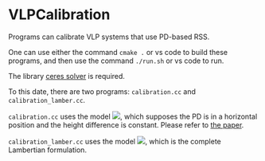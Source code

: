 # VLPCalibration

Programs can calibrate VLP systems that use PD-based RSS.

One can use either the command `cmake .` or vs code to build these programs, and then use the command  `./run.sh` or vs code to run.

The library [ceres solver](http://ceres-solver.org/) is required.

To this date, there are two programs: `calibration.cc` and `calibration_lamber.cc`.

`calibration.cc` uses the model ![](http://latex.codecogs.com/svg.latex?d=aRSS^b), which supposes the PD is in a horizontal position and the height difference is constant. Please refer to [the paper](https://ieeexplore.ieee.org/document/9728724/).

`calibration_lamber.cc` uses the model ![](http://latex.codecogs.com/svg.latex?RSS=a(m+1)cos^m(\theta)cos^M(\phi)/d^2), which is the complete Lambertian formulation.
